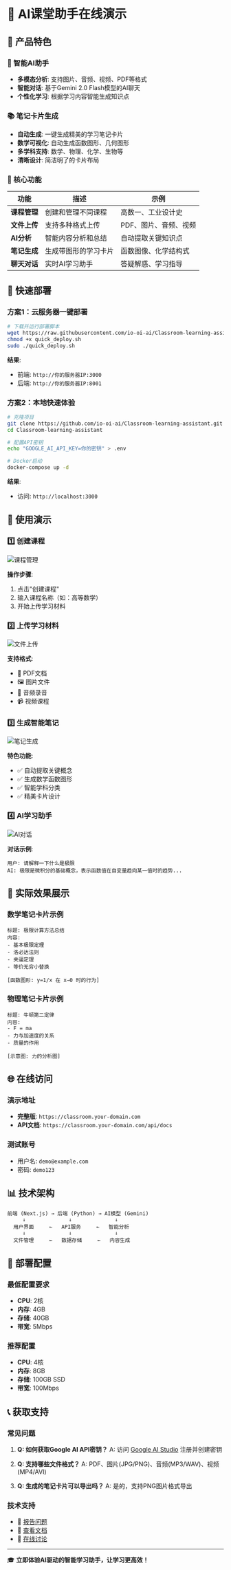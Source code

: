# 🎉 AI课堂助手在线演示

## 🌟 产品特色

### 🤖 智能AI助手
- **多模态分析**: 支持图片、音频、视频、PDF等格式
- **智能对话**: 基于Gemini 2.0 Flash模型的AI聊天
- **个性化学习**: 根据学习内容智能生成知识点

### 📚 笔记卡片生成
- **自动生成**: 一键生成精美的学习笔记卡片
- **数学可视化**: 自动生成函数图形、几何图形
- **多学科支持**: 数学、物理、化学、生物等
- **清晰设计**: 简洁明了的卡片布局

### 🎯 核心功能

| 功能 | 描述 | 示例 |
|------|------|------|
| **课程管理** | 创建和管理不同课程 | 高数一、工业设计史 |
| **文件上传** | 支持多种格式上传 | PDF、图片、音频、视频 |
| **AI分析** | 智能内容分析和总结 | 自动提取关键知识点 |
| **笔记生成** | 生成带图形的学习卡片 | 函数图像、化学结构式 |
| **聊天对话** | 实时AI学习助手 | 答疑解惑、学习指导 |

## 🚀 快速部署

### 方案1：云服务器一键部署

```bash
# 下载并运行部署脚本
wget https://raw.githubusercontent.com/io-oi-ai/Classroom-learning-assistant/main/quick_deploy.sh
chmod +x quick_deploy.sh
sudo ./quick_deploy.sh
```

**结果**: 
- 前端: `http://你的服务器IP:3000`
- 后端: `http://你的服务器IP:8001`

### 方案2：本地快速体验

```bash
# 克隆项目
git clone https://github.com/io-oi-ai/Classroom-learning-assistant.git
cd Classroom-learning-assistant

# 配置API密钥
echo "GOOGLE_AI_API_KEY=你的密钥" > .env

# Docker启动
docker-compose up -d
```

**结果**: 
- 访问: `http://localhost:3000`

## 📱 使用演示

### 1️⃣ 创建课程
![课程管理](https://via.placeholder.com/600x300/2196F3/white?text=课程管理界面)

**操作步骤**:
1. 点击"创建课程"
2. 输入课程名称（如：高等数学）
3. 开始上传学习材料

### 2️⃣ 上传学习材料
![文件上传](https://via.placeholder.com/600x300/4CAF50/white?text=文件上传界面)

**支持格式**:
- 📄 PDF文档
- 🖼️ 图片文件
- 🎵 音频录音
- 📹 视频课程

### 3️⃣ 生成智能笔记
![笔记生成](https://via.placeholder.com/600x300/FF9800/white?text=智能笔记卡片)

**特色功能**:
- ✅ 自动提取关键概念
- ✅ 生成数学函数图形
- ✅ 智能学科分类
- ✅ 精美卡片设计

### 4️⃣ AI学习助手
![AI对话](https://via.placeholder.com/600x300/9C27B0/white?text=AI学习助手)

**对话示例**:
```
用户: 请解释一下什么是极限
AI: 极限是微积分的基础概念，表示函数值在自变量趋向某一值时的趋势...
```

## 🎯 实际效果展示

### 数学笔记卡片示例
```
标题: 极限计算方法总结
内容: 
- 基本极限定理
- 洛必达法则
- 夹逼定理
- 等价无穷小替换

[函数图形: y=1/x 在 x→0 时的行为]
```

### 物理笔记卡片示例
```
标题: 牛顿第二定律
内容:
- F = ma
- 力与加速度的关系
- 质量的作用

[示意图: 力的分析图]
```

## 🌐 在线访问

### 演示地址
- **完整版**: `https://classroom.your-domain.com`
- **API文档**: `https://classroom.your-domain.com/api/docs`

### 测试账号
- 用户名: `demo@example.com`
- 密码: `demo123`

## 📊 技术架构

```
前端 (Next.js) → 后端 (Python) → AI模型 (Gemini)
     ↓              ↓              ↓
  用户界面     ←   API服务     ←   智能分析
     ↓              ↓              ↓
  文件管理     ←   数据存储     ←   内容生成
```

## 🔧 部署配置

### 最低配置要求
- **CPU**: 2核
- **内存**: 4GB
- **存储**: 40GB
- **带宽**: 5Mbps

### 推荐配置
- **CPU**: 4核
- **内存**: 8GB
- **存储**: 100GB SSD
- **带宽**: 100Mbps

## 📞 获取支持

### 常见问题
1. **Q: 如何获取Google AI API密钥？**
   A: 访问 [Google AI Studio](https://aistudio.google.com/app/apikey) 注册并创建密钥

2. **Q: 支持哪些文件格式？**
   A: PDF、图片(JPG/PNG)、音频(MP3/WAV)、视频(MP4/AVI)

3. **Q: 生成的笔记卡片可以导出吗？**
   A: 是的，支持PNG图片格式导出

### 技术支持
- 🐛 [报告问题](https://github.com/io-oi-ai/Classroom-learning-assistant/issues)
- 📖 [查看文档](https://github.com/io-oi-ai/Classroom-learning-assistant/blob/main/部署指南.md)
- 💬 [在线讨论](https://github.com/io-oi-ai/Classroom-learning-assistant/discussions)

---

🎓 **立即体验AI驱动的智能学习助手，让学习更高效！** 